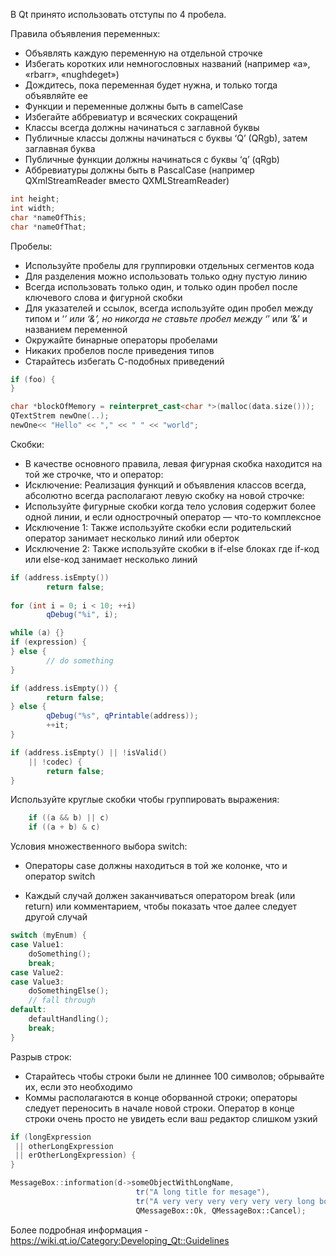 В Qt принято использовать отступы по 4 пробела.

Правила объявления переменных:

- Объявлять каждую переменную на отдельной строчке
- Избегать коротких или немногословных названий (например «a», «rbarr», «nughdeget»)
- Дождитесь, пока переменная будет нужна, и только тогда объявляйте ее
- Функции и переменные должны быть в camelCase
- Избегайте аббревиатур и всяческих сокращений
- Классы всегда должны начинаться с заглавной буквы
- Публичные классы должны начинаться с буквы ‘Q’ (QRgb), затем заглавная буква
- Публичные функции должны начинаться с буквы ‘q’ (qRgb)
- Аббревиатуры должны быть в PascalCase (например QXmlStreamReader вместо QXMLStreamReader)

```c++
int height;
int width;
char *nameOfThis;
char *nameOfThat;
```

Пробелы:

- Используйте пробелы для группировки отдельных сегментов кода
- Для разделения можно использовать только одну пустую линию
- Всегда использовать только один, и только один пробел после ключевого слова и фигурной скобки
- Для указателей и ссылок, всегда используйте один пробел между типом и ‘*’ или ‘&’, но никогда не ставьте пробел между ‘*’ или ‘&’ и названием переменной
- Окружайте бинарные операторы пробелами
- Никаких пробелов после приведения типов
- Старайтесь избегать С-подобных приведений

```c++
if (foo) {
}

char *blockOfMemory = reinterpret_cast<char *>(malloc(data.size()));
QTextStrem newOne(..);
newOne<< "Hello" << "," << " " << "world";
```
Скобки:

- В качестве основного правила, левая фигурная скобка находится на той же строчке, что и оператор:
- Исключение: Реализация функций и объявления классов всегда, абсолютно всегда располагают левую скобку на новой строчке:
- Используйте фигурные скобки когда тело условия содержит более одной линии, и если однострочный оператор — что-то комплексное
- Исключение 1: Также используйте скобки если родительский оператор занимает несколько линий или оберток
- Исключение 2: Также используйте скобки в if-else блоках где if-код или else-код занимает несколько линий
  	

```c++
if (address.isEmpty())
	    return false;
   
for (int i = 0; i < 10; ++i)
	    qDebug("%i", i);

while (a) {}
if (expression) {
} else {
	    // do something
}

if (address.isEmpty()) {
	    return false;
} else {
	    qDebug("%s", qPrintable(address));
	    ++it;
}

if (address.isEmpty() || !isValid()
    || !codec) {
	    return false;
}
```

Используйте круглые скобки чтобы группировать выражения:

```c++
	if ((a && b) || c)
	if ((a + b) & c)
```

Условия множественного выбора switch:
- Операторы case должны находиться в той же колонке, что и оператор switch

- Каждый случай должен заканчиваться оператором break (или return) или комментарием, чтобы показать чтоe далее следует другой случай

```c++
switch (myEnum) {
case Value1:
	doSomething();
	break;
case Value2:
case Value3:
	doSomethingElse();
	// fall through
default:
	defaultHandling();
	break;
}
```

Разрыв строк:

- Старайтесь чтобы строки были не длиннее 100 символов; обрывайте их, если это необходимо
- Коммы располагаются в конце оборванной строки; операторы следует переносить в начале новой строки. Оператор в конце строки очень просто не увидеть если ваш редактор слишком узкий

```c++
if (longExpression
 || otherLongExpression
 || erOtherLongExpression) {
}
```



```c++
MessageBox::information(d->someObjectWithLongName,
                            tr("A long title for mesage"),
                            tr("A very very very very very very long body", 
                            QMessageBox::Ok, QMessageBox::Cancel);
```

Более подробная информация  - https://wiki.qt.io/Category:Developing_Qt::Guidelines